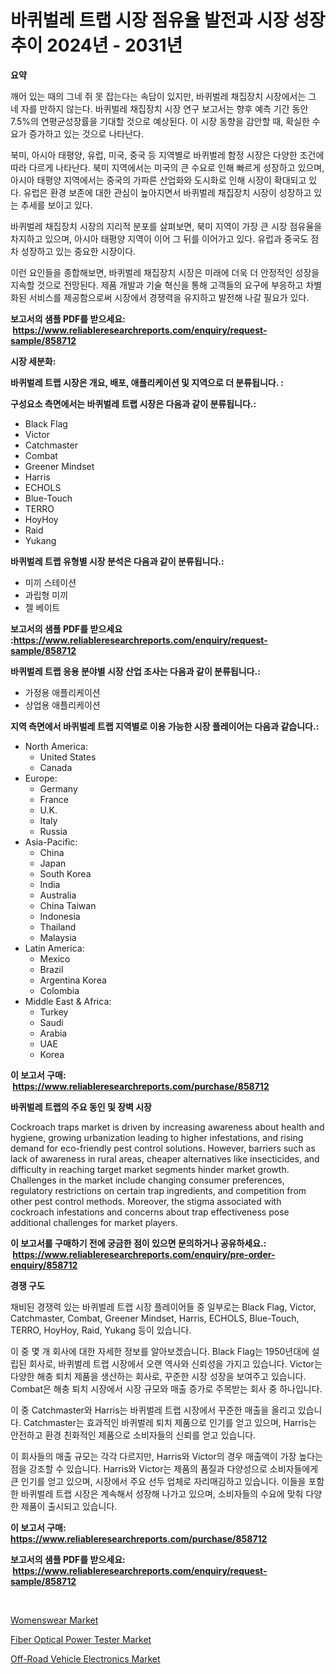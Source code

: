 <p><h1>바퀴벌레 트랩 시장 점유율 발전과 시장 성장 추이 2024년 - 2031년</h1></p><p><strong>요약</strong></p>
<p><p>깨어 있는 때의 그네 쥐 못 잡는다는 속담이 있지만, 바퀴벌레 채집장치 시장에서는 그 네 자를 만하지 않는다. 바퀴벌레 채집장치 시장 연구 보고서는 향후 예측 기간 동안 7.5%의 연평균성장률을 기대할 것으로 예상된다. 이 시장 동향을 감안할 때, 확실한 수요가 증가하고 있는 것으로 나타난다.</p><p>북미, 아시아 태평양, 유럽, 미국, 중국 등 지역별로 바퀴벌레 함정 시장은 다양한 조건에 따라 다르게 나타난다. 북미 지역에서는 미국의 큰 수요로 인해 빠르게 성장하고 있으며, 아시아 태평양 지역에서는 중국의 가파른 산업화와 도시화로 인해 시장이 확대되고 있다. 유럽은 환경 보존에 대한 관심이 높아지면서 바퀴벌레 채집장치 시장이 성장하고 있는 추세를 보이고 있다.</p><p>바퀴벌레 채집장치 시장의 지리적 분포를 살펴보면, 북미 지역이 가장 큰 시장 점유율을 차지하고 있으며, 아시아 태평양 지역이 이어 그 뒤를 이어가고 있다. 유럽과 중국도 점차 성장하고 있는 중요한 시장이다.</p><p>이런 요인들을 종합해보면, 바퀴벌레 채집장치 시장은 미래에 더욱 더 안정적인 성장을 지속할 것으로 전망된다. 제품 개발과 기술 혁신을 통해 고객들의 요구에 부응하고 차별화된 서비스를 제공함으로써 시장에서 경쟁력을 유지하고 발전해 나갈 필요가 있다.</p></p>
<p><strong>보고서의 샘플 PDF를 받으세요: &nbsp;<a href="https://www.reliableresearchreports.com/enquiry/request-sample/858712">https://www.reliableresearchreports.com/enquiry/request-sample/858712</a></strong></p>
<p><strong>시장 세분화:</strong></p>
<p><strong> 바퀴벌레 트랩 시장은 개요, 배포, 애플리케이션 및 지역으로 더 분류됩니다. :</strong></p>
<p><strong>구성요소 측면에서는 바퀴벌레 트랩 시장은 다음과 같이 분류됩니다.:</strong></p>
<p><ul><li>Black Flag</li><li>Victor</li><li>Catchmaster</li><li>Combat</li><li>Greener Mindset</li><li>Harris</li><li>ECHOLS</li><li>Blue-Touch</li><li>TERRO</li><li>HoyHoy</li><li>Raid</li><li>Yukang</li></ul></p>
<p><strong> 바퀴벌레 트랩 유형별 시장 분석은 다음과 같이 분류됩니다.:</strong></p>
<p><ul><li>미끼 스테이션</li><li>과립형 미끼</li><li>젤 베이트</li></ul></p>
<p><strong>보고서의 샘플 PDF를 받으세요 :<a href="https://www.reliableresearchreports.com/enquiry/request-sample/858712">https://www.reliableresearchreports.com/enquiry/request-sample/858712</a></strong></p>
<p><strong> 바퀴벌레 트랩 응용 분야별 시장 산업 조사는 다음과 같이 분류됩니다.:</strong></p>
<p><ul><li>가정용 애플리케이션</li><li>상업용 애플리케이션</li></ul></p>
<p><strong>지역 측면에서 바퀴벌레 트랩 지역별로 이용 가능한 시장 플레이어는 다음과 같습니다.:</strong></p>
<p><ul>
    <li>
        North America:
        <ul>
            <li>United States</li>
            <li>Canada</li>
        </ul>
    </li>
    <li>
        Europe:
        <ul>
            <li>Germany</li>
            <li>France</li>
            <li>U.K.</li>
            <li>Italy</li>
            <li>Russia</li>
        </ul>
    </li>
    <li>
        Asia-Pacific:
        <ul>
            <li>China</li>
            <li>Japan</li>
            <li>South Korea</li>
            <li>India</li>
            <li>Australia</li>
            <li>China Taiwan</li>
            <li>Indonesia</li>
            <li>Thailand</li>
            <li>Malaysia</li>
        </ul>
    </li>
    <li>
        Latin America:
        <ul>
            <li>Mexico</li>
            <li>Brazil</li>
            <li>Argentina Korea</li>
            <li>Colombia</li>
        </ul>
    </li>
    <li>
        Middle East & Africa:
        <ul>
            <li>Turkey</li>
            <li>Saudi</li>
            <li>Arabia</li>
            <li>UAE</li>
            <li>Korea</li>
        </ul>
    </li>
    </ul></p>
<p><strong>이 보고서 구매: &nbsp;<a href="https://www.reliableresearchreports.com/purchase/858712">https://www.reliableresearchreports.com/purchase/858712</a></strong></p>
<p><strong>바퀴벌레 트랩의 주요 동인 및 장벽 시장</strong></p>
<p><p>Cockroach traps market is driven by increasing awareness about health and hygiene, growing urbanization leading to higher infestations, and rising demand for eco-friendly pest control solutions. However, barriers such as lack of awareness in rural areas, cheaper alternatives like insecticides, and difficulty in reaching target market segments hinder market growth. Challenges in the market include changing consumer preferences, regulatory restrictions on certain trap ingredients, and competition from other pest control methods. Moreover, the stigma associated with cockroach infestations and concerns about trap effectiveness pose additional challenges for market players.</p></p>
<p><strong>이 보고서를 구매하기 전에 궁금한 점이 있으면 문의하거나 공유하세요.: &nbsp;<a href="https://www.reliableresearchreports.com/enquiry/pre-order-enquiry/858712">https://www.reliableresearchreports.com/enquiry/pre-order-enquiry/858712</a></strong></p>
<p><strong>경쟁 구도</strong></p>
<p><p>채비된 경쟁력 있는 바퀴벌레 트랩 시장 플레이어들 중 일부로는 Black Flag, Victor, Catchmaster, Combat, Greener Mindset, Harris, ECHOLS, Blue-Touch, TERRO, HoyHoy, Raid, Yukang 등이 있습니다. </p><p>이 중 몇 개 회사에 대한 자세한 정보를 알아보겠습니다. Black Flag는 1950년대에 설립된 회사로, 바퀴벌레 트랩 시장에서 오랜 역사와 신뢰성을 가지고 있습니다. Victor는 다양한 해충 퇴치 제품을 생산하는 회사로, 꾸준한 시장 성장을 보여주고 있습니다. Combat은 해충 퇴치 시장에서 시장 규모와 매출 증가로 주목받는 회사 중 하나입니다.</p><p>이 중 Catchmaster와 Harris는 바퀴벌레 트랩 시장에서 꾸준한 매출을 올리고 있습니다. Catchmaster는 효과적인 바퀴벌레 퇴치 제품으로 인기를 얻고 있으며, Harris는 안전하고 환경 친화적인 제품으로 소비자들의 신뢰를 얻고 있습니다.</p><p>이 회사들의 매출 규모는 각각 다르지만, Harris와 Victor의 경우 매출액이 가장 높다는 점을 강조할 수 있습니다. Harris와 Victor는 제품의 품질과 다양성으로 소비자들에게 큰 인기를 얻고 있으며, 시장에서 주요 선두 업체로 자리매김하고 있습니다. 이들을 포함한 바퀴벌레 트랩 시장은 계속해서 성장해 나가고 있으며, 소비자들의 수요에 맞춰 다양한 제품이 출시되고 있습니다.</p></p>
<p><strong>이 보고서 구매: &nbsp; <a href="https://www.reliableresearchreports.com/purchase/858712">https://www.reliableresearchreports.com/purchase/858712</a></strong></p>
<p><strong>보고서의 샘플 PDF를 받으세요: &nbsp;<a href="https://www.reliableresearchreports.com/enquiry/request-sample/858712">https://www.reliableresearchreports.com/enquiry/request-sample/858712</a></strong><strong></strong></p>
<p>&nbsp;</p>
<p><p><a href="https://forested-sushi-9b0.notion.site/Womenswear-Market-Research-Report-The-Key-To-Successful-Business-Strategy-Forecasted-for-Period-fro-b10f0e3969834ee384417eea6e7a6b25">Womenswear Market</a></p><p><a href="https://three-jumbo-f6d.notion.site/Fiber-Optical-Power-Tester-Market-Size-Market-Trends-and-Growth-Outlook-forecasted-for-period-from-e52e57bafaa844ceb609e92fd5927fad">Fiber Optical Power Tester Market</a></p><p><a href="https://iodized-pantydraco-05c.notion.site/Off-Road-Vehicle-Electronics-Market-Provides-Detailed-Segmentation-of-this-Market-based-on-Type-App-a6916de2531e443bbb445c7d9f68031e">Off-Road Vehicle Electronics Market</a></p></p>